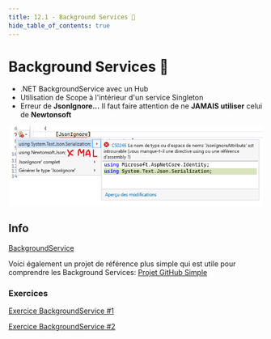 ```yaml
---
title: 12.1 - Background Services 🦺
hide_table_of_contents: true
---
```


# Background Services 🦺

- .NET BackgroundService avec un Hub
- Utilisation de Scope à l'intérieur d'un service Singleton
- Erreur de **JsonIgnore...** Il faut faire attention de ne **JAMAIS utiliser** celui de **Newtonsoft**

![Alt text](image.png)

## Info

[BackgroundService](/info/BackgroundService)

Voici également un projet de référence plus simple qui est utile pour comprendre les Background Services: [Projet GitHub Simple](https://github.com/CEM-420-5W5/SimpleBackgroundService.git)

### Exercices

[Exercice BackgroundService #1](/exercices/BackgroundService)

[Exercice BackgroundService #2](/exercices/BackgroundService2)
